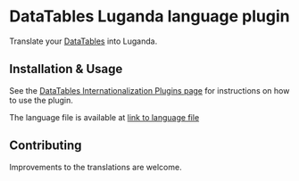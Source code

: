 # DataTables Luganda language plugin

Translate your [DataTables](https://datatables.net) into Luganda.

## Installation & Usage

See the [DataTables Internationalization Plugins page](https://datatables.net/plug-ins/i18n/) for instructions on how to use the plugin.

The language file is available at [link to language file]()

## Contributing

Improvements to the translations are welcome.
